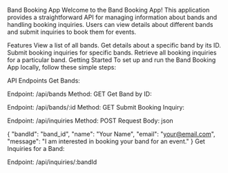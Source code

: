 Band Booking App
Welcome to the Band Booking App! This application provides a straightforward API for managing information about bands and handling booking inquiries. Users can view details about different bands and submit inquiries to book them for events.

Features
View a list of all bands.
Get details about a specific band by its ID.
Submit booking inquiries for specific bands.
Retrieve all booking inquiries for a particular band.
Getting Started
To set up and run the Band Booking App locally, follow these simple steps:

API Endpoints
Get Bands:

Endpoint: /api/bands
Method: GET
Get Band by ID:

Endpoint: /api/bands/:id
Method: GET
Submit Booking Inquiry:

Endpoint: /api/inquiries
Method: POST
Request Body:
json

{
"bandId": "band_id",
"name": "Your Name",
"email": "your@email.com",
"message": "I am interested in booking your band for an event."
}
Get Inquiries for a Band:

Endpoint: /api/inquiries/:bandId
